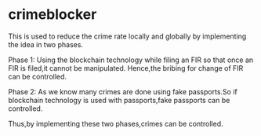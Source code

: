 # crimeblocker
This is used to reduce the crime rate locally and globally by implementing the idea in two phases.

Phase 1:
Using the blockchain technology while filing an FIR so that once an FIR is filed,it cannot be manipulated.
Hence,the bribing for change of FIR can be controlled.

Phase 2:
As we know many crimes are done using fake passports.So if blockchain technology is used with passports,fake passports can be controlled.

Thus,by implementing these two phases,crimes can be controlled.
